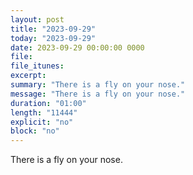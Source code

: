 ```yaml
---
layout: post
title: "2023-09-29"
today: "2023-09-29"
date: 2023-09-29 00:00:00 0000
file:
file_itunes:
excerpt:
summary: "There is a fly on your nose."
message: "There is a fly on your nose."
duration: "01:00"
length: "11444"
explicit: "no"
block: "no"
---
```

There is a fly on your nose.

